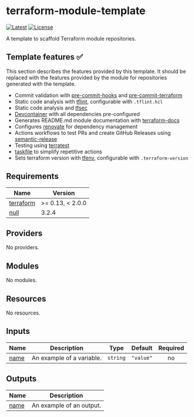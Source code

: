 # terraform-module-template

[![Latest][version-shield]][release-url]
[![License][license-shield]][license-url]

A template to scaffold Terraform module repositories.

## Template features ✅

This section describes the features provided by this template. It should be replaced with the features provided by the module for repositories generated with the template.

* Commit validation with [pre-commit-hooks] and [pre-commit-terraform]
* Static code analysis with [tflint], configurable with `.tflint.hcl`
* Static code analysis and [tfsec]
* [Devcontainer] with all dependencies pre-configured
* Generates README.md module documentation with [terraform-docs]
* Configures [renovate] for dependency management
* Actions workflows to test PRs and create GitHub Releases using [semantic-release]
* Testing using [terratest]
* [taskfile] to simplify repetitive actions
* Sets terraform version with [tfenv], configurable with `.terraform-version`

<!-- BEGIN_TF_DOCS -->
## Requirements

| Name | Version |
|------|---------|
| <a name="requirement_terraform"></a> [terraform](#requirement\_terraform) | >= 0.13, < 2.0.0 |
| <a name="requirement_null"></a> [null](#requirement\_null) | 3.2.4 |

## Providers

No providers.

## Modules

No modules.

## Resources

No resources.

## Inputs

| Name | Description | Type | Default | Required |
|------|-------------|------|---------|:--------:|
| <a name="input_name"></a> [name](#input\_name) | An example of a variable. | `string` | `"value"` | no |

## Outputs

| Name | Description |
|------|-------------|
| <a name="output_name"></a> [name](#output\_name) | An example of an output. |
<!-- END_TF_DOCS -->

<!-- MARKDOWN LINKS & IMAGES -->
<!-- https://www.markdownguide.org/basic-syntax/#reference-style-links -->
[version-shield]: https://img.shields.io/github/v/release/nvnivs/terraform-module-template?style=flat-square
[release-url]: https://github.com/nvnivs/terraform-module-template/releases/latest
[license-shield]: https://img.shields.io/github/license/nvnivs/terraform-module-template.svg?style=flat-square
[license-url]: https://github.com/nvnivs/terraform-module-template/blob/main/LICENSE
[pre-commit-hooks]: https://pre-commit.com/
[pre-commit-terraform]: https://github.com/antonbabenko/pre-commit-terraform
[tflint]: https://github.com/terraform-linters/tflint
[tfsec]: https://github.com/aquasecurity/tfsec
[Devcontainer]: https://code.visualstudio.com/docs/devcontainers/containers
[terraform-docs]: https://github.com/terraform-docs/terraform-docs/
[terratest]: https://terratest.gruntwork.io/
[renovate]: https://github.com/renovatebot/renovate
[semantic-release]: https://github.com/semantic-release/semantic-release
[taskfile]: https://taskfile.dev/
[tfenv]: https://github.com/tfutils/tfenv
